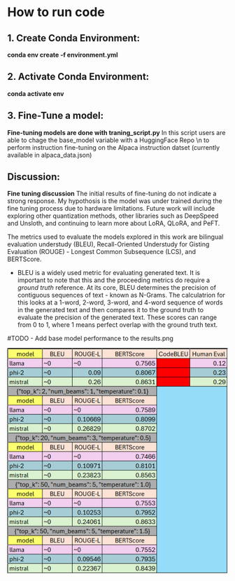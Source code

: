 # How to run code

## 1. Create Conda Environment:

**conda env create -f environment.yml**

## 2. Activate Conda Environment:

**conda activate env**

## 3. Fine-Tune a model:

**Fine-tuning models are done with traning_script.py**
In this script users are able to chage the base_model variable with a HuggingFace Repo \n
to perform instruction fine-tuning on the Alpaca instruction datset (currently available in alpaca_data.json)

## Discussion:

**Fine tuning discussion**
The initial results of fine-tuning do not indicate a strong response. My hypothosis is the model was under trained during the fine tuning process due to hardware limitations.
Future work will include exploring other quantization methods, other libraries such as DeepSpeed and Unsloth, and continuing to learn more about LoRA, QLoRA, and PeFT.

The metrics used to evaluate the models explored in this work are bilingual evaluation understudy (BLEU), Recall-Oriented Understudy for Gisting Evaluation (ROUGE) - Longest Common Subsequence (LCS), and BERTScore.

- BLEU is a widely used metric for evaluating generated text. It is important to note that this and the proceeding metrics do require a *ground truth* reference. At its core, BLEU determines the precision of contiguous sequences of text - known as N-Grams. The calculatrion for this looks at a 1-word, 2-word, 3-word, and 4-word sequence of words in the generated text and then compares it to the ground truth to evaluate the precision of the generated text. These scores can range from 0 to 1, where 1 means perfect overlap with the ground truth text.

#TODO - Add base model performance to the results.png

![Results](assets/results.png "Default evaluation on instruction tuned data with addtional evaluations performed on varying hyperparameters")